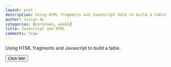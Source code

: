 ```yaml
---
layout: post
description: Using HTML fragments and JavaScript data to build a table
author: Vivian Ni
categories: [markdown, week5]
title: Javascript and HTML
comments: true
---
```

<html>
<body>

<p id="intro">Using HTML fragments and Javascript to build a table.</p>

<button type="button" onclick='document.getElementById("intro").innerHTML = "Keep reading to learn more!"'>Click Me!</button>

</body>
</html>